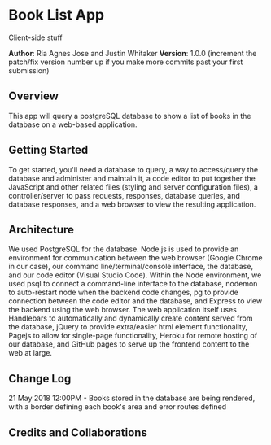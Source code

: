 # Book List App
Client-side stuff

**Author**: Ria Agnes Jose and Justin Whitaker
**Version**: 1.0.0 (increment the patch/fix version number up if you make more commits past your first submission)

## Overview
This app will query a postgreSQL database to show a list of books in the database on a web-based application.

## Getting Started
To get started, you'll need a database to query, a way to access/query the database and administer and maintain it, a code editor to put together the JavaScript and other related files (styling and server configuration files), a controller/server to pass requests, responses, database queries, and database responses, and a web browser to view the resulting application.

## Architecture
We used PostgreSQL for the database. Node.js is used to provide an environment for communication between the web browser (Google Chrome in our case), our command line/terminal/console interface, the database, and our code editor (Visual Studio Code). Within the Node environment, we used psql to connect a command-line interface to the database, nodemon to auto-restart node when the backend code changes, pg to provide connection between the code editor and the database, and Express to view the backend using the web browser. The web application itself uses Handlebars to automatically and dynamically create content served from the database, jQuery to provide extra/easier html element functionality, Pagejs to allow for single-page functionality, Heroku for remote hosting of our database, and GitHub pages to serve up the frontend content to the web at large.
<!-- Provide a detailed description of the application design. What technologies (languages, libraries, etc) you're using, and any other relevant design information. -->

## Change Log

21 May 2018 12:00PM - Books stored in the database are being rendered, with a border defining each book's area and error routes defined
<!-- Use this are to document the iterative changes made to your application as each feature is successfully implemented. Use time stamps. Here's an examples:

01-01-2001 4:59pm - Application now has a fully-functional express server, with GET and POST routes for the book resource. -->

## Credits and Collaborations
